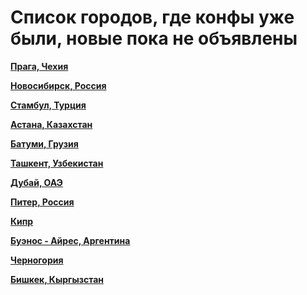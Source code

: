 # Список городов, где конфы уже были, новые пока не объявлены

**[Прага, Чехия](https://t.me/peredelanoconf_czechia)**

**[Новосибирск, Россия](https://t.me/NskDevMeetup)**

**[Стамбул, Турция](https://t.me/peredelanoconf_istanbul)**

**[Астана, Казахстан](https://t.me/peredelano_Astana)**

**[Батуми, Грузия](https://t.me/peredelano_batumi)**

**[Ташкент, Узбекистан](https://t.me/peredelanoconftashkent)**

**[Дубай, ОАЭ](https://t.me/peredelanoconf_dubai)**

**[Питер, Россия](https://t.me/piter_meetup)**

**[Кипр](/./upcoming-events/cyprus.md)**

**[Буэнос - Айрес, Аргентина](/./upcoming-events/argentina.md)**

**[Черногория](/./upcoming-events/montenegro.md)**

**[Бишкек, Кыргызстан](/./upcoming-events/bishkek.md)**
